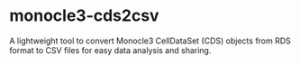 # monocle3-cds2csv
A lightweight tool to convert Monocle3 CellDataSet (CDS) objects from RDS format to CSV files for easy data analysis and sharing.
